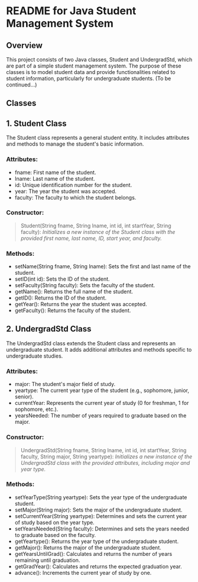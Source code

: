 # **README for Java Student Management System**
## **Overview**
This project consists of two Java classes, Student and UndergradStd, which are part of a simple student management system. The purpose of these classes is to model student data and provide functionalities related to student information, particularly for undergraduate students. (To be continued...)

## Classes
## 1. Student Class
The Student class represents a general student entity. It includes attributes and methods to manage the student's basic information.

### Attributes:
- fname: First name of the student.
- lname: Last name of the student.
- id: Unique identification number for the student.
- year: The year the student was accepted.
- faculty: The faculty to which the student belongs.
### Constructor:
> Student(String fname, String lname, int id, int startYear, String faculty): _Initializes a new instance of the Student class with the provided first name, last name, ID, start year, and faculty._
### Methods:
- setName(String fname, String lname): Sets the first and last name of the student.
- setID(int id): Sets the ID of the student.
- setFaculty(String faculty): Sets the faculty of the student.
- getName(): Returns the full name of the student.
- getID(): Returns the ID of the student.
- getYear(): Returns the year the student was accepted.
- getFaculty(): Returns the faculty of the student.

## 2. UndergradStd Class
The UndergradStd class extends the Student class and represents an undergraduate student. It adds additional attributes and methods specific to undergraduate studies.

### Attributes:
- major: The student's major field of study.
- yeartype: The current year type of the student (e.g., sophomore, junior, senior).
- currentYear: Represents the current year of study (0 for freshman, 1 for sophomore, etc.).
- yearsNeeded: The number of years required to graduate based on the major.
### Constructor:
> UndergradStd(String fname, String lname, int id, int startYear, String faculty, String major, String yeartype): _Initializes a new instance of the UndergradStd class with the provided attributes, including major and year type._
### Methods:
- setYearType(String yeartype): Sets the year type of the undergraduate student.
- setMajor(String major): Sets the major of the undergraduate student.
- setCurrentYear(String yeartype): Determines and sets the current year of study based on the year type.
- setYearsNeeded(String faculty): Determines and sets the years needed to graduate based on the faculty.
- getYeartype(): Returns the year type of the undergraduate student.
- getMajor(): Returns the major of the undergraduate student.
- getYearsUntilGrad(): Calculates and returns the number of years remaining until graduation.
- getGradYear(): Calculates and returns the expected graduation year.
- advance(): Increments the current year of study by one.

